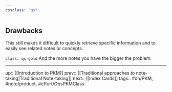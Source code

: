 ```yaml
---
cssclass: "qs"
---
```

## Drawbacks

This still makes it difficult to quickly retrieve specific information and to easily see related notes or concepts.

`class: qs-gold`
And the more notes you have the bigger the problem.

---
up:: [[Introduction to PKM]]
prev:: [[Traditional approaches to note-taking|Traditional Note-taking]]
next:: [[Index Cards]]
tags:: #on/PKM, #note/product, #effort/ObsPKMClass
